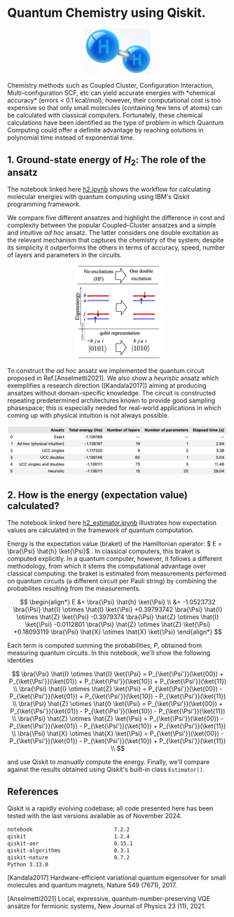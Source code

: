 # Quantum Chemistry using Qiskit.

<p align="middle">
<img src="figures/pic0.png" width="150" />
</p>
Chemistry methods such as Coupled Cluster, Configuration Interaction, Multi-configuration SCF, etc can yield accurate energies with *chemical accuracy* (errors < 0.1 kcal/mol); however, their computational cost is too expensive so that only small molecules (containing few tens of atoms) can be calculated with classical computers. Fortunately, these chemical calculations have been identified as the type of problem in which Quantum Computing could offer a definite advantage by reaching solutions in polynomial time instead of exponential time.

## 1. Ground-state energy of $H_2$: The role of the ansatz
The notebook linked here [h2.ipynb](http://nbviewer.org/github/luis-agapito/Qiskit_chemistry/blob/main/h2.ipynb?flush_cache=True) shows the workflow for calculating molecular energies with quantum computing using IBM's Qiskit programming framework.

We compare five different ansatzes and highlight the difference in cost and complexity between the popular Coupled-Cluster ansatzes and a simple and intuitive *ad hoc* ansatz. The latter considers one double excitation as the relevant mechanism that captures the chemistry of the system; despite its simplicity it outperforms the others in terms of accuracy, speed, number of layers and parameters in the circuits. 

<p align="middle">
<img src="figures/pic1.png" width="200" />
</p>

To construct the *ad hoc* ansatz we implemented the quantum circuit proposed in Ref.[Anselmetti2021]. We also show a *heuristic* ansatz which exemplifies a research direction ([Kandala2017]) aiming at producing ansatzes without domain-specific knowledge. The circuit is constructed repeating predetermined architectures known to provide good sampling phasespace; this is especially needed for real-world applications in which coming up with physical intuition is not always possible.
<p align="middle">
<img src="figures/pic3.png" width="700" />
</p>



## 2. How is the energy (expectation value) calculated?

The notebook linked here [h2_estimator.ipynb](http://nbviewer.org/github/luis-agapito/Qiskit_chemistry/blob/main/h2_estimator.ipynb?flush_cache=True) illustrates how expectation values are calculated in the framework of quantum computation.

Energy is the expectation value (braket) of the Hamiltonian operator: $ E = \bra{\Psi} \hat{h} \ket{\Psi}$ . In classical computers, this braket is computed explicitly. In a quantum computer, however, it follows a different methodology, from which it stems the computational advantage over classical computing: the braket is estimated from measurements performed on quantum circuits (a different circuit per Pauli string) by combining the probabilites resulting from the measurements.

$$  
\begin{align*}
E &= \bra{\Psi} \hat{h} \ket{\Psi} \\ 
  &=       -1.0523732 \bra{\Psi} \hat{I} \otimes \hat{I} \ket{\Psi} 
        +0.39793742 \bra{\Psi} \hat{I} \otimes \hat{Z} \ket{\Psi} 
         -0.3979374 \bra{\Psi} \hat{Z} \otimes \hat{I} \ket{\Psi}
         -0.0112801 \bra{\Psi} \hat{Z} \otimes \hat{Z} \ket{\Psi}
        +0.18093119 \bra{\Psi} \hat{X} \otimes \hat{X} \ket{\Psi} 
\end{align*}
$$ 

Each term is computed summing the probabilities, $P$, obtained from measuring quantum circuits. In this notebook, we'll show the following identities

$$
\bra{\Psi} \hat{I} \otimes \hat{I} \ket{\Psi} = P_{\ket{\Psi'}}(\ket{00}) + P_{\ket{\Psi'}}(\ket{01}) + P_{\ket{\Psi'}}(\ket{10}) + P_{\ket{\Psi'}}(\ket{11}) \\ 
\bra{\Psi} \hat{I} \otimes \hat{Z} \ket{\Psi} = P_{\ket{\Psi'}}(\ket{00}) - P_{\ket{\Psi'}}(\ket{01}) + P_{\ket{\Psi'}}(\ket{10}) - P_{\ket{\Psi'}}(\ket{11}) \\ 
\bra{\Psi} \hat{Z} \otimes \hat{I} \ket{\Psi} = P_{\ket{\Psi'}}(\ket{00}) + P_{\ket{\Psi'}}(\ket{01}) - P_{\ket{\Psi'}}(\ket{10}) - P_{\ket{\Psi'}}(\ket{11}) \\ 
\bra{\Psi} \hat{Z} \otimes \hat{Z} \ket{\Psi} = P_{\ket{\Psi'}}(\ket{00}) - P_{\ket{\Psi'}}(\ket{01}) - P_{\ket{\Psi'}}(\ket{10}) + P_{\ket{\Psi'}}(\ket{11}) \\ 
\bra{\Psi} \hat{X} \otimes \hat{X} \ket{\Psi} = P_{\ket{\Psi'}}(\ket{00}) - P_{\ket{\Psi'}}(\ket{01}) - P_{\ket{\Psi'}}(\ket{10}) + P_{\ket{\Psi'}}(\ket{11}) \\ 
$$

and use Qiskit to *manually* compute the energy. Finally, we'll compare against the results obtained using Qiskit's built-in class `Estimator()`. 

## References

 Qiskit is a rapidly evolving codebase; all code presented here has been tested with the last versions available as of November 2024.
```
notebook                          7.2.2
qiskit                            1.2.4
qiskit-aer                        0.15.1
qiskit-algorithms                 0.3.1
qiskit-nature                     0.7.2
Python 3.13.0
```

[Kandala2017] Hardware-efficient variational quantum eigensolver for small molecules and quantum magnets, Nature 549 (7671), 2017.

[Anselmetti2021] Local, expressive, quantum-number-preserving VQE ansätze for fermionic systems, New Journal of Physics 23 (11), 2021.
